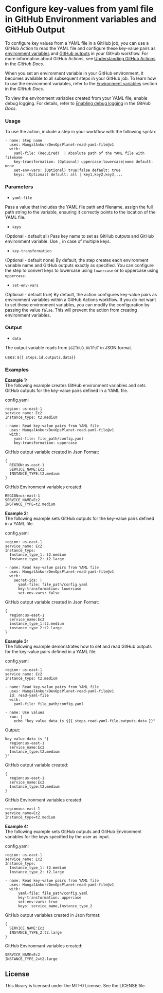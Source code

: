 # Configure key-values from yaml file in GitHub Environment variables and GitHub Output

To configure key values from a YAML file in a GitHub job, you can use a GitHub Action to read the YAML file and configure these key-value pairs as [environment variables](https://docs.github.com/en/actions/learn-github-actions/environment-variables) and [GitHub outputs](https://docs.github.com/en/actions/writing-workflows/choosing-what-your-workflow-does/passing-information-between-jobs) in your GitHub workflow. For more information about GitHub Actions, see [Understanding GitHub Actions](https://docs.github.com/en/actions/learn-github-actions/understanding-github-actions) in the *GitHub Docs*.


When you set an environment variable in your GitHub environment, it becomes available to all subsequent steps in your GitHub job. To learn how to use the environment variables, refer to the [Environment variables](https://docs.github.com/en/actions/learn-github-actions/environment-variables) section in the *GitHub Docs*.

To view the environment variables created from your YAML file, enable debug logging. For details, refer to [Enabling debug logging](https://docs.github.com/en/actions/monitoring-and-troubleshooting-workflows/enabling-debug-logging) in the *GitHub Docs*.


### Usage

To use the action, include a step in your workflow with the following syntax

```
- name: Step name
  uses: MangalAnkur/DevOpsPlanet-read-yaml-file@v1
  with:
    yaml-file: (Required)  | Absolute path of the YAML file with filename
    key-transformation: (Optional) uppercase|lowercase|none default: none
    set-env-vars: (Optional) true|false default: true
    keys: (Optional) default: all | key1,key2,key3,...
```

### Parameters

- `yaml-file` 

Pass a value that includes the YAML file path and filename, assign the full path string to the variable, ensuring it correctly points to the location of the YAML file.

- `keys`

(Optional - default all) Pass key name to set as GitHub outputs and GitHub environment variable. Use `,` in case of multiple keys.

- `key-transformation`

(Optional - default none) By default, the step creates each environment variable name and GitHub outputs exactly as specified. You can configure the step to convert keys to lowercase using `lowercase` or to uppercase using `uppercase`.

- `set-env-vars`

(Optional - default true) By default, the action configures key-value pairs as environment variables within a GitHub Actions workflow. If you do not want to set these environment variables, you can modify the configuration by passing the value `false`. This will prevent the action from creating environment variables.

### Output

- `data` 

The output variable reads from `$GITHUB_OUTPUT` in JSON format.

uses: `${{ steps.id.outputs.data}} `

### Examples

**Example 1:**  
The following example creates GitHub environment variables and sets GitHub outputs for the key-value pairs defined in a YAML file.

config.yaml 
```
region: us-east-1
service_name: Ec2
Instance_type: t2.medium
```

```
- name: Read key-value pairs from YAML file 
  uses: MangalAnkur/DevOpsPlanet-read-yaml-file@v1
  with:
    yaml-file: file_path/config.yaml
    key-transformation: uppercase
```

GitHub output variable created in Json Format:  

```
{
  REGION:us-east-1
  SERVICE_NAME:Ec2
  INSTANCE_TYPE:t2.medium
}
```

GitHub Environment variables created:  

```
REGION=us-east-1
SERVICE_NAME=Ec2
INSTANCE_TYPE=t2.medium
```

**Example 2:**  
The following example sets GitHub outputs for the key-value pairs defined in a YAML file.

config.yaml 
```
region: us-east-1
service_name: Ec2
Instance_type: 
  Instance_type_1: t2.medium
  Instance_type_2: t2.large
```

```
- name: Read key-value pairs from YAML file 
  uses: MangalAnkur/DevOpsPlanet-read-yaml-file@v1
  with:
    secret-ids: |
      yaml-file: file_path/config.yaml
      key-transformation: lowercase
      set-env-vars: false
```

GitHub output variable created in Json Format:  

```
{
  region:us-east-1
  service_name:Ec2
  instance_type_1:t2.medium
  instance_type_2:t2.large
}
```

**Example 3:**  
The following example demonstrates how to set and read GitHub outputs for the key-value pairs defined in a YAML file.

config.yaml 
```
region: us-east-1
service_name: Ec2
Instance_type: t2.medium
```

```
- name: Read key-value pairs from YAML file 
  uses: MangalAnkur/DevOpsPlanet-read-yaml-file@v1
  id: read-yaml-file
  with:
    yaml-file: file_path/config.yaml

- name: Use values
  run: |
    echo "key value data is ${{ steps.read-yaml-file.outputs.data }}"
```

Output:

```
key value data is "{
  region:us-east-1
  service_name:Ec2
  Instance_type:t2.medium
}"
```

GitHub output variable created:  

```
{
  region:us-east-1
  service_name:Ec2
  Instance_type:t2.medium
}
```

GitHub Environment variables created:  

```
region=us-east-1
service_name=Ec2
Instance_type=t2.medium
```

**Example 4:**  
The following example sets GitHub outputs and GitHub Environment variables for the keys specified by the user as input.

config.yaml 
```
region: us-east-1
service_name: Ec2
Instance_type: 
  Instance_type_1: t2.medium
  Instance_type_2: t2.large
```

```
- name: Read key-value pairs from YAML file 
  uses: MangalAnkur/DevOpsPlanet-read-yaml-file@v1
  with:
      yaml-file: file_path/config.yaml
      key-transformation: uppercase
      set-env-vars: true
      keys: service_name,Instance_type_2
```

GitHub output variables created in Json format:  

```
{
  SERVICE_NAME:Ec2
  INSTANCE_TYPE_2:t2.large
}
```

GitHub Environmant variables created:  

```
SERVICE_NAME=Ec2
INSTANCE_TYPE_2=t2.large
```

## License

This library is licensed under the MIT-0 License. See the LICENSE file.